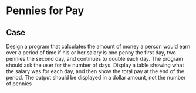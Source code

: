 # Pennies for Pay

## Case

Design a program that calculates the amount of money a person would earn over a period of time if his or her salary is one penny the first day, two pennies the second day, and continues to double each day. The program should ask the user for the number of days. Display a table showing what the salary was for each day, and then show the total pay at the end of the period. The output should be displayed in a dollar amount, not the number of pennies
